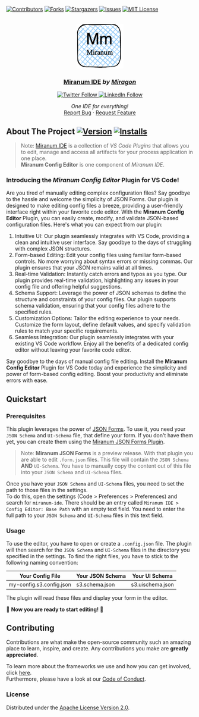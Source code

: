 <div id="top"></div>

<!-- PROJECT SHIELDS -->
[![Contributors][contributors-shield]][contributors-url]
[![Forks][forks-shield]][forks-url]
[![Stargazers][stars-shield]][stars-url]
[![Issues][issues-shield]][issues-url]
[![MIT License][license-shield]][license-url]
<!-- END OF PROJECT SHIELDS -->

<!-- PROJECT LOGO -->
<br />
<div align="center">
    <a href="#">
        <img src="https://raw.githubusercontent.com/Miragon/miranum-ide/main/images/miranum_logo.png" alt="Logo" height="120">
    </a>
    <h3 ><a href="https://miranum.com/">Miranum IDE</a> <i>by <a href="https://miragon.io/">Miragon</a></i></h3>
    <a href="https://twitter.com/miragon_io" target="_blank" rel="noreferrer noopener nofollow">
        <img src="https://img.shields.io/badge/follow-@miragon__io-1DA1F2?logo=twitter&style=social" alt="Twitter Follow">
    </a>
    <a href="https://www.linkedin.com/company/miragon-io" target="_blank" rel="noreferrer noopener nofollow">
        <img src="https://img.shields.io/badge/Follow-miragon-blue?style=social&logo=linkedin&logoColor=blue" alt="LinkedIn Follow">
    </a>
    <p>
        <i>One IDE for everything!</i>
        <br />
        <a href="https://github.com/Miragon/miranum-ide/issues">Report Bug</a>
        ·
        <a href="https://github.com/Miragon/miranum-ide/pulls">Request Feature</a>
    </p>
</div>

## About The Project [![Version][version-shield]][version-url] [![Installs][installs-shield]][installs-url]

> Note: [Miranum IDE](https://marketplace.visualstudio.com/items?itemName=miragon-gmbh.miranum-ide) is a collection of *VS Code Plugins*
> that allows you to edit, manage and access all artifacts for your 
> process application in one place.  
> **Miranum Config Editor** is one component of *Miranum IDE*.
 
### Introducing the *Miranum Config Editor* Plugin for VS Code!

Are you tired of manually editing complex configuration files?
Say goodbye to the hassle and welcome the simplicity of JSON Forms.
Our plugin is designed to make editing config files a breeze, providing a user-friendly interface right within your favorite code editor.
With the **Miranum Config Editor** Plugin, you can easily create, modify, and validate JSON-based configuration files.
Here's what you can expect from our plugin:

1. Intuitive UI: Our plugin seamlessly integrates with VS Code, providing a clean and intuitive user interface.
   Say goodbye to the days of struggling with complex JSON structures.
2. Form-based Editing: Edit your config files using familiar form-based controls. 
   No more worrying about syntax errors or missing commas.
   Our plugin ensures that your JSON remains valid at all times.
3. Real-time Validation: Instantly catch errors and typos as you type.
   Our plugin provides real-time validation, highlighting any issues in your config file and offering helpful suggestions.
4. Schema Support: Leverage the power of JSON schemas to define the structure and constraints of your config files.
   Our plugin supports schema validation, ensuring that your config files adhere to the specified rules.
5. Customization Options: Tailor the editing experience to your needs.
   Customize the form layout, define default values, and specify validation rules to match your specific requirements.
6. Seamless Integration: Our plugin seamlessly integrates with your existing VS Code workflow.
   Enjoy all the benefits of a dedicated config editor without leaving your favorite code editor.

Say goodbye to the days of manual config file editing.
Install the **Miranum Config Editor** Plugin for VS Code today and experience the simplicity and power of form-based config editing.
Boost your productivity and eliminate errors with ease.

## Quickstart

### Prerequisites

This plugin leverages the power of [JSON Forms](https://jsonforms.io/).
To use it, you need your `JSON Schema` and `UI-Schema` file, that define your form.
If you don't have them yet, you can create them using the [Miranum JSON Forms Plugin](https://marketplace.visualstudio.com/items?itemName=miragon-gmbh.miranum-json-forms).
> Note: **Miranum JSON Forms** is a preview release.
> With that plugin you are able to edit `.form.json` files.
> This file will contain the `JSON Schema` **AND** `UI-Schema`.
> You have to manually copy the content out of this file into your `JSON Schema` and `UI-Schema` files.

Once you have your `JSON Schema` and `UI-Schema` files, you need to set the path to those files in the settings.  
To do this, open the setting️s (Code > Preferences > Preferences) and search for `miranum-ide`.
There should be an entry called `Miranum IDE > Config Editor: Base Path` with an empty text field.
You need to enter the full path to your `JSON Schema` and `UI-Schema` files in this text field.

### Usage

To use the editor, you have to open or create a `.config.json` file.
The plugin will then search for the `JSON Schema` and `UI-Schema` files in the directory you specified in the settings.
To find the right files, you have to stick to the following naming convention:

| Your Config File         | Your JSON Schema | Your UI Schema   |
|--------------------------|------------------|------------------|
| my-config.s3.config.json | s3.schema.json   | s3.uischema.json |

The plugin will read these files and display your form in the editor.

🚀 **Now you are ready to start editing!** 🚀

## Contributing

Contributions are what make the open-source community such an amazing place to learn, inspire, and create.
Any contributions you make are **greatly appreciated**.

To learn more about the frameworks we use and how you can get involved, click [here](https://github.com/Miragon/miranum-ide/blob/main/README.md).  
Furthermore, please have a look at our [Code of Conduct](https://miranum.com/docs/components/contributing/).

### License

Distributed under the [Apache License Version 2.0](https://github.com/Miragon/miranum-ide/blob/main/LICENSE).


<!-- MARKDOWN LINKS & IMAGES -->
<!-- https://www.markdownguide.org/basic-syntax/#reference-style-links -->
[contributors-shield]: https://img.shields.io/github/contributors/Miragon/miranum-ide.svg?style=for-the-badge
[contributors-url]: https://github.com/Miragon/miranum-ide/graphs/contributors
[forks-shield]: https://img.shields.io/github/forks/Miragon/miranum-ide.svg?style=for-the-badge
[forks-url]: https://github.com/Miragon/miranum-ide/network/members
[stars-shield]: https://img.shields.io/github/stars/Miragon/miranum-ide.svg?style=for-the-badge
[stars-url]: https://github.com/Miragon/miranum-ide/stargazers
[issues-shield]: https://img.shields.io/github/issues/Miragon/miranum-ide.svg?style=for-the-badge
[issues-url]: https://github.com/Miragon/miranum-ide/issues
[license-shield]: https://img.shields.io/github/license/Miragon/miranum-ide.svg?style=for-the-badge
[license-url]: https://github.com/Miragon/miranum-ide/blob/main/LICENSE

[version-shield]: https://img.shields.io/visual-studio-marketplace/v/miragon-gmbh.miranum-config-editor
[version-url]: https://marketplace.visualstudio.com/items?itemName=miragon-gmbh.miranum-config-editor
[installs-shield]: https://img.shields.io/visual-studio-marketplace/i/miragon-gmbh.miranum-config-editor
[installs-url]: https://marketplace.visualstudio.com/items?itemName=miragon-gmbh.miranum-config-editor
